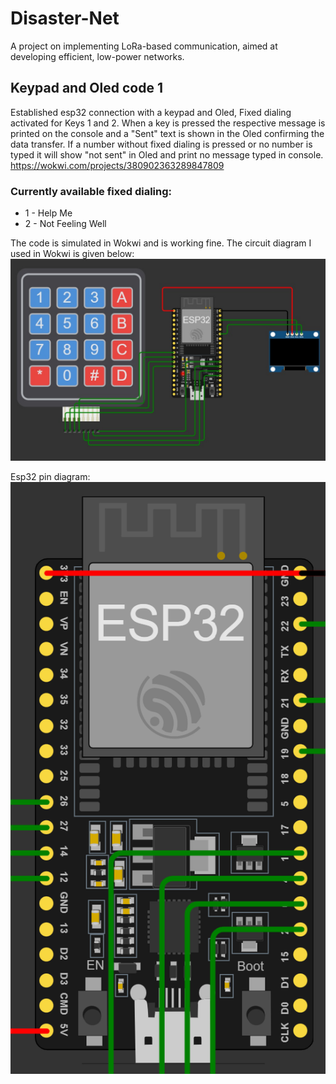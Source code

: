 # Disaster-Net
A project on implementing LoRa-based communication, aimed at developing efficient, low-power networks.
## Keypad and Oled code 1
Established esp32 connection with a keypad and Oled, Fixed dialing activated for Keys 1 and 2. When a key is pressed the respective message is printed on the console and a "Sent" text is shown in the Oled confirming the data transfer. If a number without fixed dialing is pressed or no number is typed it will show "not sent" in Oled and print no message typed in console.
https://wokwi.com/projects/380902363289847809
### Currently available fixed dialing:
* 1 - Help Me
* 2 - Not Feeling Well

The code is simulated in Wokwi and is working fine. The circuit diagram I used in Wokwi is given below:
![Circuit Diagram](./assests/circuitdiagram1.jpg)

Esp32 pin diagram:
![Esp Diagram](./assests/espconnection.png)
